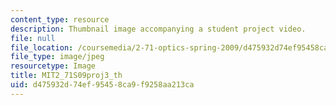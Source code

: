 ```yaml
---
content_type: resource
description: Thumbnail image accompanying a student project video.
file: null
file_location: /coursemedia/2-71-optics-spring-2009/d475932d74ef95458ca9f9258aa213ca_MIT2_71S09proj3_th.jpg
file_type: image/jpeg
resourcetype: Image
title: MIT2_71S09proj3_th
uid: d475932d-74ef-9545-8ca9-f9258aa213ca
---
```

